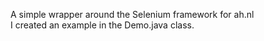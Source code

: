 A simple wrapper around the Selenium framework for ah.nl
<br>
I created an example in the Demo.java class.
